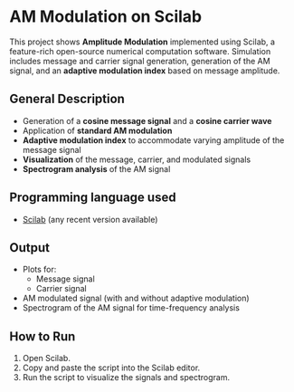 # AM Modulation on Scilab

This project shows **Amplitude Modulation** implemented using Scilab, a feature-rich open-source numerical computation software. Simulation includes message and carrier signal generation, generation of the AM signal, and an **adaptive modulation index** based on message amplitude.

## General Description

- Generation of a **cosine message signal** and a **cosine carrier wave**
- Application of **standard AM modulation**
- **Adaptive modulation index** to accommodate varying amplitude of the message signal
- **Visualization** of the message, carrier, and modulated signals
- **Spectrogram analysis** of the AM signal

## Programming language used

- [Scilab](https://www.scilab.org/) (any recent version available)


## Output

- Plots for:
  - Message signal
  - Carrier signal
- AM modulated signal (with and without adaptive modulation)
- Spectrogram of the AM signal for time-frequency analysis

## How to Run

1. Open Scilab.
2. Copy and paste the script into the Scilab editor.
3. Run the script to visualize the signals and spectrogram.
